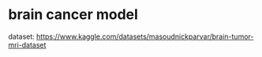 # brain cancer model
dataset: https://www.kaggle.com/datasets/masoudnickparvar/brain-tumor-mri-dataset
